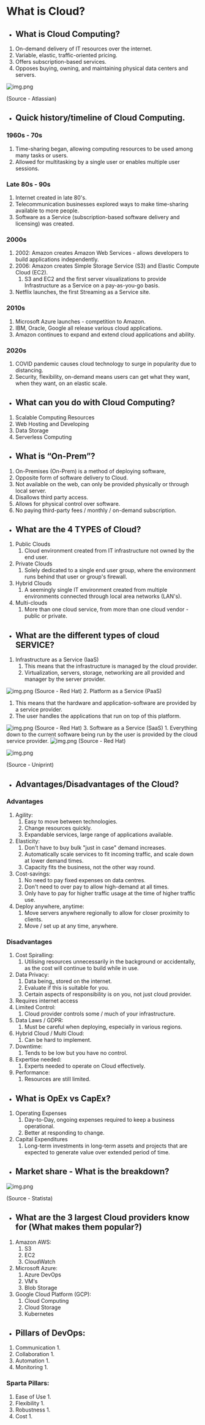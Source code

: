 
# What is Cloud?

- What is Cloud Computing? 
  -

1. On-demand delivery of IT resources over the internet.
2. Variable, elastic, traffic-oriented pricing.
3. Offers subscription-based services.
4. Opposes buying, owning, and maintaining physical data centers and servers.

![img.png](cloud_md_images/img.png)

(Source - Atlassian)

- Quick history/timeline of Cloud Computing.
  - 

### 1960s - 70s
1. Time-sharing began, allowing computing resources to be used among many tasks or users.
2. Allowed for multitasking by a single user or enables multiple user sessions.

### Late 80s - 90s
1. Internet created in late 80's.
2. Telecommunication businesses explored ways to make time-sharing available to more people.
3. Software as a Service (subscription-based software delivery and licensing) was created.

### 2000s
1. 2002: Amazon creates Amazon Web Services - allows developers to build applications independently.
2. 2006: Amazon creates Simple Storage Service (S3) and Elastic Compute Cloud (EC2).
   1. S3 and EC2 and the first server visualizations to provide Infrastructure as a Service on a pay-as-you-go basis.
3. Netflix launches, the first Streaming as a Service site.

### 2010s
1. Microsoft Azure launches - competition to Amazon.
2. IBM, Oracle, Google all release various cloud applications.
3. Amazon continues to expand and extend cloud applications and ability.

### 2020s
1. COVID pandemic causes cloud technology to surge in popularity due to distancing.
2. Security, flexibility, on-demand means users can get what they want, when they want, on an elastic scale.


- What can you do with Cloud Computing?
  - 

1. Scalable Computing Resources
2. Web Hosting and Developing
3. Data Storage
4. Serverless Computing

- What is “On-Prem”?
  - 

1. On-Premises (On-Prem) is a method of deploying software,
2. Opposite form of software delivery to Cloud.
3. Not available on the web, can only be provided physically or through local server.
4. Disallows third party access.
5. Allows for physical control over software.
6. No paying third-party fees / monthly / on-demand subscription.

- What are the 4 TYPES of Cloud?
  - 

1. Public Clouds
    1. Cloud environment created from IT infrastructure not owned by the end user.
2. Private Clouds
    1. Solely dedicated to a single end user group, where the environment runs behind that user or group's firewall.
3. Hybrid Clouds
    1. A seemingly single IT environment created from multiple environments connected through local area networks (LAN's).
4. Multi-clouds
    1. More than one cloud service, from more than one cloud vendor - public or private.


- What are the different types of cloud SERVICE?
  - 

1. Infrastructure as a Service (IaaS)
   1. This means that the infrastructure is managed by the cloud provider.
   2. Virtualization, servers, storage, networking are all provided and manager by the server provider.

![img.png](cloud_md_images/iaas.png)
(Source - Red Hat)
2. Platform as a Service (PaaS)
   1. This means that the hardware and application-software are provided by a service provider.
   2. The user handles the applications that run on top of this platform.

![img.png](cloud_md_images/paas.png)
(Source - Red Hat)
3. Software as a Service (SaaS)
    1. Everything down to the current software being run by the user is provided by the cloud service provider.
![img.png](cloud_md_images/saas.png)
(Source - Red Hat)

![img.png](cloud_md_images/cloud_service_models.png)

(Source - Uniprint)

- Advantages/Disadvantages of the Cloud?
  - 

### Advantages

1. Agility:
   1. Easy to move between technologies.
   2. Change resources quickly.
   3. Expandable services, large range of applications available.
2. Elasticity:
   1. Don't have to buy bulk "just in case" demand increases.
   2. Automatically scale services to fit incoming traffic, and scale down at lower demand times.
   3. Capacity fits the business, not the other way round.
3. Cost-savings:
   1. No need to pay fixed expenses on data centres.
   2. Don't need to over pay to allow high-demand at all times.
   3. Only have to pay for higher traffic usage at the time of higher traffic use.
4. Deploy anywhere, anytime:
   1. Move servers anywhere regionally to allow for closer proximity to clients.
   2. Move / set up at any time, anywhere.

### Disadvantages

1. Cost Spiralling:
   1. Utilising resources unnecessarily in the background or accidentally, as the cost will continue to build while in use.
2. Data Privacy:
   1. Data being_ stored on the internet.
   2. Evaluate if this is suitable for you.
   3. Certain aspects of responsibility is on you, not just cloud provider.
3. Requires internet access
4. Limited Control:
   1. Cloud provider controls some / much of your infrastructure.
5. Data Laws / GDPR:
   1. Must be careful when deploying, especially in various regions.
6. Hybrid Cloud / Multi Cloud:
   1. Can be hard to implement.
7. Downtime:
   1. Tends to be low but you have no control.
8. Expertise needed:
   1. Experts needed to operate on Cloud effectively.
9. Performance:
   1. Resources are still limited.

- What is OpEx vs CapEx?
  -  

1. Operating Expenses
   1. Day-to-Day, ongoing expenses required to keep a business operational.
   2. Better at responding to change. 
2. Capital Expenditures
    1. Long-term investments in long-term assets and projects that are expected to generate value over extended period of time.

- Market share - What is the breakdown?
  - 

![img.png](cloud_md_images/cloud_provider_market_share.png)

(Source - Statista)

- What are the 3 largest Cloud providers know for (What makes them popular?)
  - 

1. Amazon AWS:
   1. S3
   2. EC2
   3. CloudWatch
2. Microsoft Azure:
   1. Azure DevOps
   2. VM's
   3. Blob Storage
3. Google Cloud Platform (GCP):
   1. Cloud Computing
   2. Cloud Storage
   3. Kubernetes


- Pillars of DevOps:
  - 

1. Communication
   1.
2. Collaboration
   1. 
3. Automation
   1. 
4. Monitoring
   1. 


### Sparta Pillars:

1. Ease of Use
   1. 
2. Flexibility
   1. 
3. Robustness
   1. 
4. Cost
   1. 
